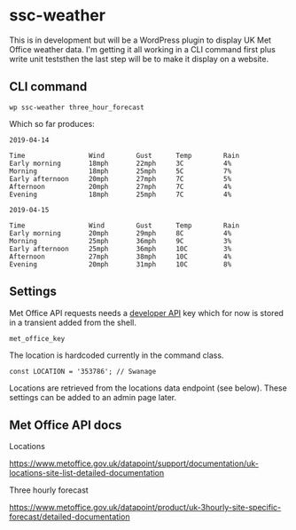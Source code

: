 # ssc-weather

This is in development but will be a WordPress plugin to display UK Met Office weather data. I'm getting it all working in a CLI command first plus write unit teststhen the last step will be to make it display on a website.

## CLI command

`wp ssc-weather three_hour_forecast`

Which so far produces:

```
2019-04-14

Time                Wind        Gust      Temp        Rain        
Early morning       18mph       22mph     3C          4%          
Morning             18mph       25mph     5C          7%          
Early afternoon     20mph       27mph     7C          5%          
Afternoon           20mph       27mph     7C          4%          
Evening             18mph       25mph     7C          4%          

2019-04-15

Time                Wind        Gust      Temp        Rain        
Early morning       20mph       29mph     8C          4%          
Morning             25mph       36mph     9C          3%          
Early afternoon     25mph       36mph     10C         3%          
Afternoon           27mph       38mph     10C         4%          
Evening             20mph       31mph     10C         8%          
```

## Settings

Met Office API requests needs a [developer API](https://www.metoffice.gov.uk/datapoint/api) key which for now is stored in a transient added from the shell.

`met_office_key`

The location is hardcoded currently in the command class.

`const LOCATION = '353786'; // Swanage`

Locations are retrieved from the locations data endpoint (see below). These settings can be added to an admin page later.


## Met Office API docs

Locations

https://www.metoffice.gov.uk/datapoint/support/documentation/uk-locations-site-list-detailed-documentation

Three hourly forecast

https://www.metoffice.gov.uk/datapoint/product/uk-3hourly-site-specific-forecast/detailed-documentation
